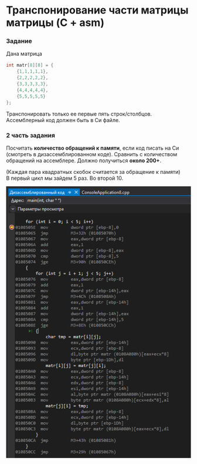 # Транспонирование части матрицы матрицы (C + asm)
### Задание
Дана матрица 
```c
int matr[8][8] = {
	{1,1,1,1,1},
	{2,2,2,2,2},
	{3,3,3,3,3},
	{4,4,4,4,4},
	{5,5,5,5,5}
};
```
Транспонировать только ее первые пять строк/столбцов.
Ассемблерный код должен быть в Си файле. 

### 2 часть задания
Посчитать **количество обращений к памяти**, если код писать на Си (смотреть в дизассемблированном коде). 
Сравнить с количеством обращений на ассемблере. Должно получиться **около 200+**. 

(Каждая пара квадратных скобок считается за обращение к памяти)  
В первый цикл мы зайдем 5 раз. Во второй 10.  

![Ho](lab8memory.png)
